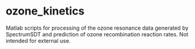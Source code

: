 # ozone_kinetics
Matlab scripts for processing of the ozone resonance data generated by SpectrumSDT and prediction of ozone recombination reaction rates. Not intended for external use.
